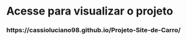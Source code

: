 <h1>Acesse para visualizar o projeto</h1>
<h3>https://cassioluciano98.github.io/Projeto-Site-de-Carro/</h3>
